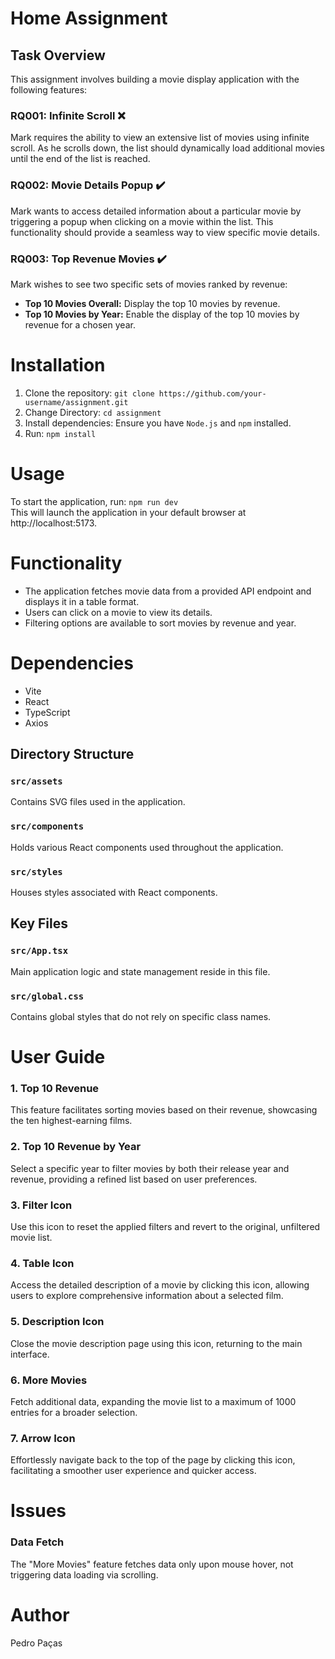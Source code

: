 # Home Assignment

## Task Overview

This assignment involves building a movie display application with the following features:

### RQ001: Infinite Scroll :x:

Mark requires the ability to view an extensive list of movies using infinite scroll. As he scrolls down, the list should dynamically load additional movies until the end of the list is reached.

### RQ002: Movie Details Popup :heavy_check_mark:

Mark wants to access detailed information about a particular movie by triggering a popup when clicking on a movie within the list. This functionality should provide a seamless way to view specific movie details.

### RQ003: Top Revenue Movies :heavy_check_mark:

Mark wishes to see two specific sets of movies ranked by revenue:

- **Top 10 Movies Overall:** Display the top 10 movies by revenue.
- **Top 10 Movies by Year:** Enable the display of the top 10 movies by revenue for a chosen year.

# Installation
1. Clone the repository: ```git clone https://github.com/your-username/assignment.git```
1. Change Directory: ```cd assignment```
1. Install dependencies: Ensure you have ```Node.js``` and ```npm``` installed.
1. Run: ```npm install```

# Usage
To start the application, run: ```npm run dev``` <br>This will launch the application in your default browser at http://localhost:5173.

# Functionality
- The application fetches movie data from a provided API endpoint and displays it in a table format.
- Users can click on a movie to view its details.
- Filtering options are available to sort movies by revenue and year.

# Dependencies
- Vite
- React
- TypeScript
- Axios

## Directory Structure

### `src/assets`
Contains SVG files used in the application.

### `src/components`
Holds various React components used throughout the application.

### `src/styles`
Houses styles associated with React components.

## Key Files

### `src/App.tsx`
Main application logic and state management reside in this file.

### `src/global.css`
Contains global styles that do not rely on specific class names.

# User Guide
### 1. Top 10 Revenue
This feature facilitates sorting movies based on their revenue, showcasing the ten highest-earning films.

### 2. Top 10 Revenue by Year
Select a specific year to filter movies by both their release year and revenue, providing a refined list based on user preferences.

### 3. Filter Icon
Use this icon to reset the applied filters and revert to the original, unfiltered movie list.

### 4. Table Icon
Access the detailed description of a movie by clicking this icon, allowing users to explore comprehensive information about a selected film.

### 5. Description Icon
Close the movie description page using this icon, returning to the main interface.

### 6. More Movies
Fetch additional data, expanding the movie list to a maximum of 1000 entries for a broader selection.

### 7. Arrow Icon
Effortlessly navigate back to the top of the page by clicking this icon, facilitating a smoother user experience and quicker access.


# Issues
### **Data Fetch**
The "More Movies" feature fetches data only upon mouse hover, not triggering data loading via scrolling.

# Author
Pedro Paças
